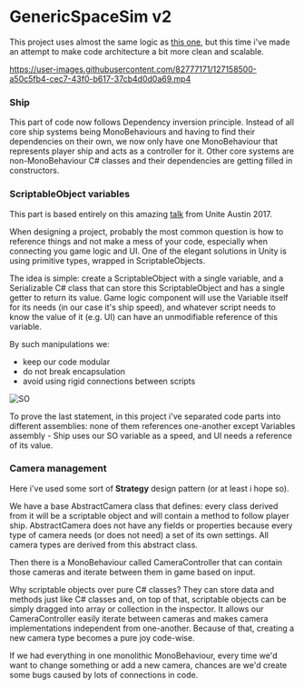 

# GenericSpaceSim v2

This project uses almost the same logic as [this one](https://github.com/ForestSquirrelDev/GenericSpaceSim), but this time i've made an attempt to make code architecture a bit more clean and scalable.

https://user-images.githubusercontent.com/82777171/127158500-a50c5fb4-cec7-43f0-b617-37cb4d0d0a69.mp4

### Ship
This part of code now follows Dependency inversion principle. Instead of all core ship systems being MonoBehaviours and having to find their dependencies on their own, we now only have one MonoBehaviour that represents player ship and acts as a controller for it. Other core systems are non-MonoBehaviour C# classes and their dependencies are getting filled in constructors.

### ScriptableObject variables
This part is based entirely on this amazing [talk](https://youtu.be/raQ3iHhE_Kk) from Unite Austin 2017.

When designing a project, probably  the most common question is how to reference things and not make a mess of your code, especially when connecting you game logic and UI. One of the elegant solutions in Unity is using primitive types, wrapped in ScriptableObjects.

The idea is simple: create a ScriptableObject with a single variable, and a Serializable C# class that can store this ScriptableObject and has a single getter to return its value. Game logic component will use the Variable itself for its needs (in our case it's ship speed), and whatever script needs to know the value of it (e.g. UI) can have an unmodifiable reference of this variable.

By such manipulations we: 
- keep our code modular
- do not break encapsulation
- avoid using rigid connections between scripts

![SO](https://user-images.githubusercontent.com/82777171/128940515-376306b0-459a-4875-a2c4-094045c57190.png)

To prove the last statement, in this project i've separated code parts into different assemblies: none of them references one-another except Variables assembly - Ship uses our SO variable as a speed, and UI needs a reference of its value.

### Camera management
Here i've used some sort of **Strategy** design pattern (or at least i hope so).

We have a base AbstractCamera class that defines: every class derived from it will be a scriptable object and will contain a method to follow player ship. AbstractCamera does not have any fields or properties because every type of camera needs (or does not need) a set of its own settings. All camera types are derived from this abstract class.

Then there is a MonoBehaviour called CameraController that can contain those cameras and iterate between them in game based on input.

Why scriptable objects over pure C# classes? They can store data and methods just like C# classes and, on top of that, scriptable objects can be simply dragged into array or collection in the inspector. It allows our CameraController easily iterate between cameras and makes camera implementations independent from one-another. Because of that, creating a new camera type becomes a pure joy code-wise. 

If we had everything in one monolithic MonoBehaviour, every time we'd want to change something or add a new camera, chances are we'd create some bugs caused by lots of connections in code.
